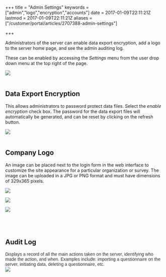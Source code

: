 +++
title = "Admin Settings"
keywords = ["admin","logo","encryption","accounts"]
date = 2017-01-09T22:11:21Z
lastmod = 2017-01-09T22:11:21Z
aliases = ["/customer/portal/articles/2707388-admin-settings"]

+++

Administrators of the server can enable data export encryption, add a
logo to the server home page, and see the admin auditing log. 

These can be enabled by accessing the *Settings* menu from the user drop
down menu at the top right of the page.  
  
![](/images/852913.png)  
 

Data Export Encryption 
-----------------------

This allows administrators to password protect data files. Select
the *enable encryption* check box. The password for the data export
files will automatically be generated, and can be reset by clicking on
the refresh button.  
  
![](/images/773025.png)  
 

Company Logo
------------

An image can be placed next to the login form in the web interface to
customize the site appearance for a particular organization or
survey. The image can be uploaded in a JPG or PNG format and must have
dimensions of 329x365 pixels.  
  
![](/images/773028.png)  
  
![](/images/773026.png)  
  
![](/images/773027.png)

 
-

Audit Log
---------

<span style="font-family:arial,helvetica,sans-serif;"><span
style="color: rgb(42, 42, 42); font-size: 14px; background-color: rgb(255, 255, 255);">Displays
a record of all the main actions taken on the server, identifying who
made the action, and when. Examples include: importing a questionnaire
on the server, initiating data, deleting a questionnaire,
etc.</span></span>  
![](/images/852912.png)  
 

 
-
